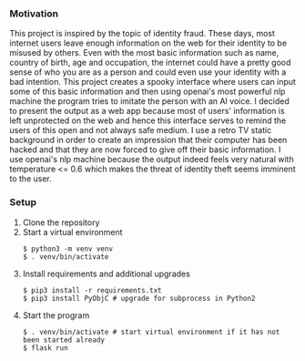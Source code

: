 ### Motivation
This project is inspired by the topic of identity fraud. These days, most internet users leave enough information on the web for their identity to be misused by others. Even with the most basic information such as name, country of birth, age and occupation, the internet could have a pretty good sense of who you are as a person and could even use your identity with a bad intention. This project creates a spooky interface where users can input some of this basic information and then using openai's most powerful nlp machine the program tries to imitate the person with an AI voice. I decided to present the output as a web app because most of users' information is left unprotected on the web and hence this interface serves to remind the users of this open and not always safe medium. I use a retro TV static background in order to create an impression that their computer has been hacked and that they are now forced to give off their basic information. I use openai's nlp machine because the output indeed feels very natural with temperature <= 0.6 which makes the threat of identity theft seems imminent to the user.

### Setup
1. Clone the repository
2. Start a virtual environment
   ```
   $ python3 -m venv venv
   $ . venv/bin/activate
   ```
3. Install requirements and additional upgrades
   ```
   $ pip3 install -r requirements.txt
   $ pip3 install PyObjC # upgrade for subprocess in Python2
   ```
4. Start the program
   ```
   $ . venv/bin/activate # start virtual environment if it has not been started already
   $ flask run
   ```